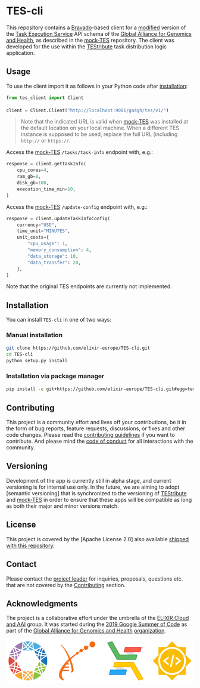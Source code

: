 # TES-cli

This repository contains a [Bravado]-based client for a [modified] version of
the [Task Execution Service] API schema of the [Global Alliance for Genomics and
Health], as described in the [mock-TES] repository. The client was developed for
the use within the [TEStribute] task distribution logic application.

## Usage

To use the client import it as follows in your Python code after
[installation](#Installation):

```py
from tes_client import Client

client = Client.Client("http://localhost:9001/ga4gh/tes/v1/")
```

> Note that the indicated URL is valid when [mock-TES] was installed at the
> default location on your local machine. When a different TES instance is
> supposed to be used, replace the full URL (including `http://` or `https://`.

Access the [mock-TES] `/tasks/task-info` endpoint with, e.g.:

```py
response = client.getTaskInfo(
    cpu_cores=4,
    ram_gb=8,
    disk_gb=100,
    execution_time_min=10,
)
```

Access the [mock-TES] `/update-config` endpoint with, e.g.:

```py
response = client.updateTaskInfoConfig(
    currency="USD",
    time_unit="MINUTES",
    unit_costs={
        "cpu_usage": 1,
        "memory_consumption": 4,
        "data_storage": 10,
        "data_transfer": 20,
    },
)
```

Note that the original TES endpoints are currently not implemented.

## Installation

You can install `TES-cli` in one of two ways:

### Manual installation

```bash
git clone https://github.com/elixir-europe/TES-cli.git
cd TES-cli
python setup.py install
```

### Installation via package manager

```bash
pip install -e git+https://github.com/elixir-europe/TES-cli.git#egg=tes_client
```

## Contributing

This project is a community effort and lives off your contributions, be it in
the form of bug reports, feature requests, discussions, or fixes and other code
changes. Please read the [contributing guidelines] if you want to contribute.
And please mind the [code of conduct] for all interactions with the community.

## Versioning

Development of the app is currently still in alpha stage, and current versioning
is for internal use only. In the future, we are aiming to adopt [semantic
versioning] that is synchronized to the versioning of [TEStribute] and
[mock-TES] in order to ensure that these apps will be compatible as long as both
their major and minor versions match.

## License

This project is covered by the [Apache License 2.0] also available [shipped
with this repository](LICENSE).

## Contact

Please contact the [project leader](mailto:alexander.kanitz@sib.swiss) for
inquiries, proposals, questions etc. that are not covered by the
[Contributing](#Contributing) section.

## Acknowledgments

The project is a collaborative effort under the umbrella of the [ELIXIR Cloud
and AAI] group. It was started during the [2019 Google Summer of Code] as part
of the [Global Alliance for Genomics and Health] [organization].

![logo banner]

[2019 Google Summer of Code]: <https://summerofcode.withgoogle.com/projects/#6613336345542656>
[Bravado]: <https://github.com/Yelp/bravado>
[contributing guidelines]: CONTRIBUTING.md
[code of conduct]: CODE_OF_CONDUCT.md
[ELIXIR Cloud and AAI]: <https://elixir-europe.github.io/cloud/>
[Global Alliance for Genomics and Health]: <https://www.ga4gh.org/>
[logo banner]: logos/logo-banner.svg
[mock-TES]: <https://github.com/elixir-europe/mock-TES>
[modified]: <https://github.com/elixir-europe/mock-TES/blob/master/mock_tes/specs/schema.task_execution_service.d55bf88.openapi.modified.yaml>
[Open API specification]: <https://github.com/elixir-europe/mock-TES/blob/master/mock_tes/specs/schema.task_execution_service.d55bf88.openapi.modified.yaml>
[organization]: <https://summerofcode.withgoogle.com/organizations/6643588285333504/>
[Task Execution Service]: <https://github.com/ga4gh/task-execution-schemas>
[TEStribute]: <https://github.com/elixir-europe/TEStribute>
